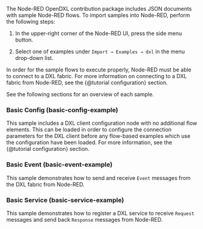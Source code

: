 The Node-RED OpenDXL contribution package includes JSON documents with sample
Node-RED flows. To import samples into Node-RED, perform the following steps:

1. In the upper-right corner of the Node-RED UI, press the side menu button.

1. Select one of examples under
   `Import → Examples → dxl` in the menu drop-down list.

In order for the sample flows to execute properly, Node-RED must be able to
connect to a DXL fabric. For more information on connecting to a DXL fabric
from Node-RED, see the {@tutorial configuration} section.

See the following sections for an overview of each sample.

### Basic Config (basic-config-example)

This sample includes a DXL client configuration node with no additional flow
elements. This can be loaded in order to configure the connection parameters for
the DXL client before any flow-based examples which use the configuration have
been loaded. For more information, see the {@tutorial configuration} section.

### Basic Event (basic-event-example)

This sample demonstrates how to send and receive `Event` messages from the DXL
fabric from Node-RED.

### Basic Service (basic-service-example)

This sample demonstrates how to register a DXL service to receive `Request`
messages and send back `Response` messages from Node-RED.
